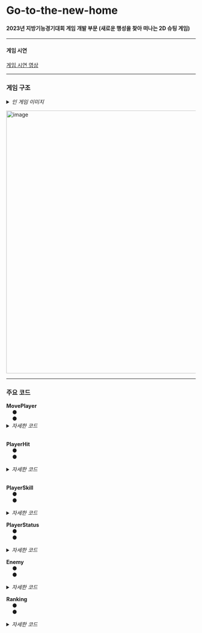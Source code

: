 # Go-to-the-new-home

<h4>2023년 지방기능경기대회 게임 개발 부문 (새로운 행성을 찾아 떠나는 2D 슈팅 게임)</h4>

<hr class='hr-solid'/>

<h4>게임 시연</h4>

<A href=""> 게임 시연 영상 </A><br>

<hr class='hr-solid'/>

<h3>게임 구조</h3>

<details>
<summary><i>인 게임 이미지</i></summary>
<br>
  - 타이틀<br>
    <img width="640" alt="image" src="https://github.com/NKT-RJH/Go-to-the-new-home/assets/80941288/478a6ee4-a56f-43a8-b145-b22b01abb0d2"><br>
    <img width="640" alt="image" src="https://github.com/NKT-RJH/Go-to-the-new-home/assets/80941288/81544c5f-b319-4762-ac51-44489369cc0c"><br>
    <img width="640" alt="image" src="https://github.com/NKT-RJH/Go-to-the-new-home/assets/80941288/c8791972-3bc9-40f4-91f5-4b8cba0f7c84"><br>
    <br>
  - 스토리<br>
    <img width="640" alt="image" src="https://github.com/NKT-RJH/Go-to-the-new-home/assets/80941288/92ad55d4-efa4-4483-b5fd-fc5f075bdd5d"><br>
    <br>
  - 플레이<br>
    <img width="640" alt="image" src="https://github.com/NKT-RJH/Go-to-the-new-home/assets/80941288/b3dbceb6-66c3-42c5-be8d-acae83da5b4e"><br>
    <img width="640" alt="image" src="https://github.com/NKT-RJH/Go-to-the-new-home/assets/80941288/f36b0672-ac68-484b-9eaf-03b7e4dcbd37"><br>
    <img width="640" alt="image" src="https://github.com/NKT-RJH/Go-to-the-new-home/assets/80941288/94de6877-3f77-4192-bc40-00733e50547a"><br>
    <img width="640" alt="image" src="https://github.com/NKT-RJH/Go-to-the-new-home/assets/80941288/48106e10-7b4e-4d86-bbc7-60b491dd7713"><br>
    <img width="640" alt="image" src="https://github.com/NKT-RJH/Go-to-the-new-home/assets/80941288/df76d981-92d9-4a44-ab2d-2b4bfb902f51"><br>
  <br>
</details>

<img width="700" alt="image" src="https://github.com/NKT-RJH/Go-to-the-new-home/assets/80941288/bbc04ce0-3d29-4ff9-ba3f-11222a5bd5bb"><br>

<hr class='hr-solid'/>

<h3>주요 코드</h3>
<b>MovePlayer</b><br>
&nbsp;&nbsp;&nbsp;&nbsp;● <br>
&nbsp;&nbsp;&nbsp;&nbsp;● 
<details>
    <summary><i>자세한 코드</i></summary>
    
  ```C#
  ```
</details><br>

<b>PlayerHit</b><br>
&nbsp;&nbsp;&nbsp;&nbsp;● <br>
&nbsp;&nbsp;&nbsp;&nbsp;● 
<details>
    <summary><i>자세한 코드</i></summary>
    
  ```C#
  ```
</details><br>

<b>PlayerSkill</b><br>
&nbsp;&nbsp;&nbsp;&nbsp;● <br>
&nbsp;&nbsp;&nbsp;&nbsp;● 
<details>
    <summary><i>자세한 코드</i></summary>
    
  ```C#
  ```
</details>

<b>PlayerStatus</b><br>
&nbsp;&nbsp;&nbsp;&nbsp;● <br>
&nbsp;&nbsp;&nbsp;&nbsp;● 
<details>
    <summary><i>자세한 코드</i></summary>
    
  ```C#
  ```
</details>

<b>Enemy</b><br>
&nbsp;&nbsp;&nbsp;&nbsp;● <br>
&nbsp;&nbsp;&nbsp;&nbsp;● 
<details>
    <summary><i>자세한 코드</i></summary>
    
  ```C#
  ```
</details>

<b>Ranking</b><br>
&nbsp;&nbsp;&nbsp;&nbsp;● <br>
&nbsp;&nbsp;&nbsp;&nbsp;● 
<details>
    <summary><i>자세한 코드</i></summary>
    
  ```C#
  ```
</details>
